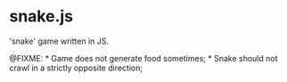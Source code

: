 # snake.js
'snake' game written in JS.

@FIXME:
    * Game does not generate food sometimes;
    * Snake should not crawl in a strictly opposite direction;